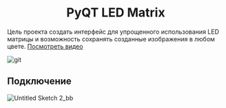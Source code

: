 <h1 align="center">PyQT LED Matrix</h1>

Цель проекта создать интерфейс для упрощенного использования LED матрицы и возможность сохранять созданные изображения в любом цвете.  [Посмотреть видео](https://youtu.be/Stqih1taBc0)

![git](https://user-images.githubusercontent.com/73754515/139665272-56c97c55-1a80-4f9a-8f92-7575713133cf.png)

## Подключение

![Untitled Sketch 2_bb](https://user-images.githubusercontent.com/73754515/140663943-771e519d-20ea-4a23-9c28-2899f0da5aa7.png)
